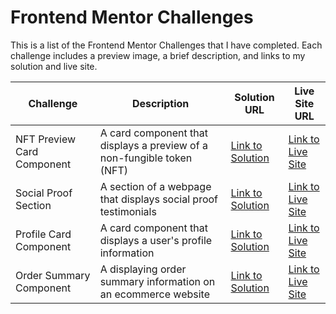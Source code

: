 # Frontend Mentor Challenges

This is a list of the Frontend Mentor Challenges that I have completed. Each challenge includes a preview image, a brief description, and links to my solution and live site.

| Challenge | Description | Solution URL | Live Site URL |
| --------- | ----------- | ------------ | -------------- |
| NFT Preview Card Component | A card component that displays a preview of a non-fungible token (NFT) | [Link to Solution](https://github.com/radeau/frontend-mentor-challenges/tree/master/nft-preview-card-component) | [Link to Live Site](https://radeau.github.io/frontend-mentor-challenges/nft-preview-card-component/src/) |
| Social Proof Section | A section of a webpage that displays social proof testimonials | [Link to Solution](https://github.com/radeau/frontend-mentor-challenges/tree/master/social-proof-section-master) | [Link to Live Site](https://radeau.github.io/frontend-mentor-challenges/social-proof-section-master/) |
| Profile Card Component | A card component that displays a user's profile information | [Link to Solution](https://github.com/radeau/frontend-mentor-challenges/tree/master/profile-card-component-main) | [Link to Live Site](https://radeau.github.io/frontend-mentor-challenges/profile-card-component-main/) |
| Order Summary Component |A displaying order summary information on an ecommerce website|[Link to Solution](https://github.com/radeau/frontend-mentor-challenges/tree/master/order-summary-component-main)|[Link to Live Site](https://radeau.github.io/frontend-mentor-challenges/order-summary-component-main/)|


